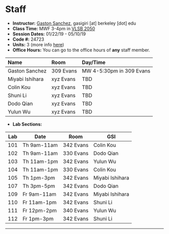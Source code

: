 # Staff

- __Instructor:__ [Gaston Sanchez](http://gastonsanchez.com), gasigiri [at] berkeley [dot] edu
- __Class Time:__ MWF 3-4pm in [VLSB 2050](http://www.berkeley.edu/map?vlsb)
- __Session Dates:__ 01/22/19 - 05/10/19
- __Code #:__ 24723
- __Units:__ 3 (more info [here](http://classes.berkeley.edu/content/2019-spring-stat-133-001-lec-001))
- __Office Hours:__ You can go to the office hours of __any__ staff member.


| Name               | Room      | Day/Time              |
|:-------------------|:----------|:----------------------|
| Gaston Sanchez     | 309 Evans | MW 4-5:30pm in 309 Evans |
| Miyabi Ishihara    | xyz Evans | TBD |
| Colin Kou          | xyz Evans | TBD |
| Shuni Li           | xyz Evans | TBD |
| Dodo Qian          | xyz Evans | TBD |
| Yulun Wu           | xyz Evans | TBD |


- __Lab Sections:__

| Lab | Date        | Room         | GSI                |
|-----|-------------|--------------|--------------------|
| 101 | Th 9am-11am | 342 Evans    | Colin Kou |
| 102 | Th 9am-11am | 330 Evans    | Dodo Qian |
| 103 | Th 11am-1pm | 342 Evans    | Yulun Wu |
| 104 | Th 11am-1pm | 330 Evans    | Colin Kou |
| 105 | Th 1pm-3pm  | 342 Evans    | Miyabi Ishihara |
| 107 | Th 3pm-5pm  | 342 Evans    | Dodo Qian |
| 109 | Fr 9am-11am | 342 Evans    | Miyabi Ishihara |
| 110 | Fr 11am-1pm | 342 Evans    | Shuni Li |
| 111 | Fr 12pm-2pm | 340 Evans    | Yulun Wu |
| 112 | Fr 1pm-3pm  | 342 Evans    | Shuni Li |


-----
